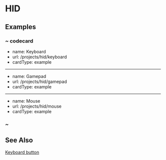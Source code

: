 # HID

## Examples

### ~ codecard

* name: Keyboard
* url: /projects/hid/keyboard
* cardType: example


---

* name: Gamepad
* url: /projects/hid/gamepad
* cardType: example


---

* name: Mouse
* url: /projects/hid/mouse
* cardType: example


### ~


## See Also

[Keyboard button](/projects/hid/keyboard-button)